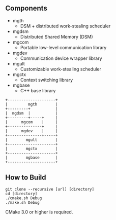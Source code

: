 
Components
----------

- mgth
    - DSM + distributed work-stealing scheduler
- mgdsm
    - Distributed Shared Memory (DSM)
- mgcom
    - Portable low-level communication library
- mgdev
    - Communication device wrapper library
- mgult
    - Customizable work-stealing scheduler
- mgctx
    - Context switching library
- mgbase
    - C++ base library

```
+---------------------+
|         mgth        |
+---------+           |
|  mgdsm  |           |
+---------+-----+     |
|      mgcom    |     |
+---------------+     |
|      mgdev    |     |
+---------------+-----+
|        mgult        |
+---------------------+
|        mgctx        |
+---------------------+
|        mgbase       |
+---------------------+
```


How to Build
------------

```
git clone --recursive [url] [directory]
cd [directory]
./cmake.sh Debug
./make.sh Debug
```

CMake 3.0 or higher is required.



